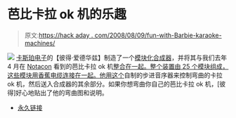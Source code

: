 # 芭比卡拉 ok 机的乐趣

> 原文:[https://hack aday . com/2008/08/09/fun-with-Barbie-karaoke-machines/](https://hackaday.com/2008/08/09/fun-with-barbie-karaoke-machines/)

![](../Images/fee9499d2604a09b5b6c69848f0b233f.png)
[卡斯珀电子](http://www.casperelectronics.com/)的【彼得·爱德华兹】制造了一个[模块化合成器](http://www.casperelectronics.com/finished-pieces/mini-modular-sequencer/)，并将其与我们去年 4 月在 [Notacon](http://www.notacon.org/) 看到的芭比卡拉 ok 机[整合在一起。整个装置由 25 个模块组成，这些模块用香蕉电缆连接在一起。他用](http://www.hackaday.com/2008/04/07/notacon-2008-circuit-bending-will-get-you-laid/)[这个](http://www.casperelectronics.com/images/finishedpieces/sequencers/switchScheme.jpg)自制的步进音序器来控制弯曲的卡拉 ok 机，然后送入合成器的其余部分。如果你想弯曲你自己的芭比卡拉 ok 机，[彼得]好心地贴出了他的弯曲图和说明。

*   [永久链接](http://casperelectronics.com/2008/06/01/modular-synthcircuit-bent-barbies-karaokiessequencers/)